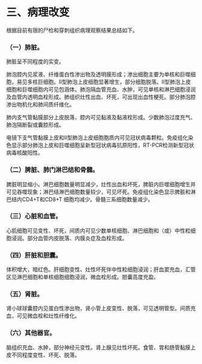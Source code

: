 # 三、病理改变
根据目前有限的尸检和穿刺组织病理观察结果总结如下。

### （一）肺脏。
肺脏呈不同程度的实变。

肺泡腔内见浆液、纤维蛋白性渗出物及透明膜形成；渗出细胞主要为单核和巨噬细胞，易见多核巨细胞。II型肺泡上皮细胞显著增生，部分细胞脱落。II型肺泡上皮细胞和巨噬细胞内可见包涵体。肺泡隔血管充血、水肿，可见单核和淋巴细胞浸润及血管内透明血栓形成。肺组织灶性出血、坏死，可出现出血性梗死。部分肺泡腔渗出物机化和肺间质纤维化。

肺内支气管黏膜部分上皮脱落，腔内可见黏液及黏液栓形成。少数肺泡过度充气、肺泡隔断裂或囊腔形成。

电镜下支气管黏膜上皮和II型肺泡上皮细胞胞质内可见冠状病毒颗粒。免疫组化染色显示部分肺泡上皮和巨噬细胞呈新型冠状病毒抗原阳性，RT-PCR检测新型冠状病毒核酸阳性。

### （二）脾脏、肺门淋巴结和骨髓。
脾脏明显缩小。淋巴细胞数量明显减少，灶性出血和坏死，脾脏内巨噬细胞增生并可见吞噬现象；淋巴结淋巴细胞数量较少，可见坏死。免疫组化染色显示脾脏和淋巴结内CD4+T和CD8+T 细胞均减少。骨髓三系细胞数量减少。

### （三）心脏和血管。
心肌细胞可见变性、坏死，间质内可见少数单核细胞、淋巴细胞和（或）中性粒细胞浸润。部分血管内皮脱落、内膜炎症及血栓形成。

### （四）肝脏和胆囊。
体积增大，暗红色。肝细胞变性、灶性坏死伴中性粒细胞浸润；肝血窦充血，汇管区见淋巴细胞和单核细胞细胞浸润，微血栓形成。胆囊高度充盈。

### （五）肾脏。
肾小球球囊腔内见蛋白性渗出物，肾小管上皮变性、脱落，可见透明管型。间质充血，可见微血栓和灶性纤维化。

### （六）其他器官。
脑组织充血、水肿，部分神经元变性。肾上腺见灶性坏死。食管、胃和肠管黏膜上皮不同程度变性、坏死、脱落。
